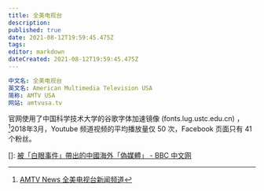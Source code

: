 ```yaml
---
title: 全美电视台
description: 
published: true
date: 2021-08-12T19:59:45.475Z
tags:
editor: markdown
dateCreated: 2021-08-12T19:59:45.475Z
---
```


```YAML
中文名: 全美电视台
英文名: American Multimedia Television USA
简称: AMTV USA
网站: amtvusa.tv
```

官网使用了中国科学技术大学的谷歌字体加速镜像 (fonts.lug.ustc.edu.cn) ，[^AMTVN_HP]2018年3月，Youtube 频道视频的平均播放量仅 50 次，Facebook 页面只有 41 个粉丝。

[^AMTVN_HP]: [AMTV News 全美电视台新闻频道](https://web.archive.org/web/20210730132428/https://amtvusa.tv/)

[]: [被「白眼事件」帶出的中國海外「偽媒體」 - BBC 中文网](https://web.archive.org/web/20180319100127/http://www.bbc.com/zhongwen/trad/chinese-news-43434175)
